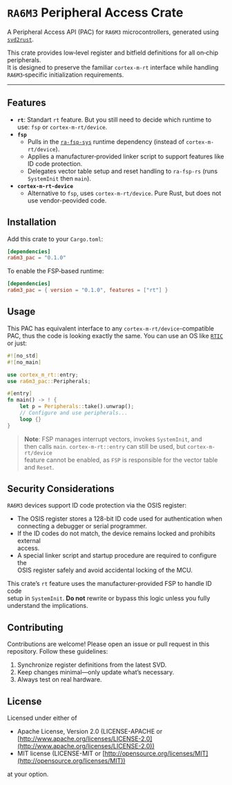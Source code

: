 
# `RA6M3` Peripheral Access Crate

A Peripheral Access API (PAC) for `RA6M3` microcontrollers, generated using [`svd2rust`](https://github.com/rust-embedded/svd2rust).

This crate provides low‑level register and bitfield definitions for all on‑chip peripherals. \
It is designed to preserve the familiar `cortex-m-rt` interface while handling `RA6M3`‑specific initialization requirements.

[`ra-fsp-rs`]: https://docs.rs/ra-fsp-rs/

---

## Features

- **`rt`**: Standart `rt` feature. But you still need to decide which runtime to use: `fsp` or `cortex-m-rt/device`.
- **`fsp`**
  + Pulls in the [`ra-fsp-sys`] runtime dependency (instead of `cortex-m-rt/device`).
  + Applies a manufacturer‑provided linker script to support features like ID code protection.
  + Delegates vector table setup and reset handling to `ra-fsp-rs` (runs `SystemInit` then `main`).
- **`cortex-m-rt-device`**
  + Alternative to `fsp`, uses `cortex-m-rt/device`. Pure Rust, but does not use vendor-peovided code.

[`ra-fsp-sys`]: https://docs.rs/ra-fsp-sys/

## Installation

Add this crate to your `Cargo.toml`:

```toml
[dependencies]
ra6m3_pac = "0.1.0"
```

To enable the FSP‑based runtime:

```toml
[dependencies]
ra6m3_pac = { version = "0.1.0", features = ["rt"] }
```

## Usage

[`RTIC`]: https://rtic.rs/2/book/en/

This PAC has equivalent interface to any `cortex-m-rt/device`-compatible PAC, thus
the code is looking exactly the same. You can use an OS like [`RTIC`] or just:

```rust
#![no_std]
#![no_main]

use cortex_m_rt::entry;
use ra6m3_pac::Peripherals;

#[entry]
fn main() -> ! {
    let p = Peripherals::take().unwrap();
    // Configure and use peripherals...
    loop {}
}
```

> **Note**: FSP manages interrupt vectors, invokes `SystemInit`, and \
then calls `main`. `cortex-m-rt::entry` can still be used, but `cortex-m-rt/device` \
feature cannot be enabled, as `FSP` is responsible for the vector table and `Reset`.

## Security Considerations

`RA6M3` devices support ID code protection via the OSIS register:

* The OSIS register stores a 128-bit ID code used for authentication when \
connecting a debugger or serial programmer.
* If the ID codes do not match, the device remains locked and prohibits external \
access.
* A special linker script and startup procedure are required to configure the \
OSIS register safely and avoid accidental locking of the MCU.

This crate’s `rt` feature uses the manufacturer‑provided FSP to handle ID code \
setup in `SystemInit`. **Do not** rewrite or bypass this logic unless you fully understand the implications.

## Contributing

Contributions are welcome! Please open an issue or pull request in this repository. Follow these guidelines:

1. Synchronize register definitions from the latest SVD.
2. Keep changes minimal—only update what’s necessary.
3. Always test on real hardware.

## License

Licensed under either of

* Apache License, Version 2.0 (LICENSE-APACHE or [http://www.apache.org/licenses/LICENSE-2.0](http://www.apache.org/licenses/LICENSE-2.0))
* MIT license (LICENSE-MIT or [http://opensource.org/licenses/MIT](http://opensource.org/licenses/MIT))

at your option.
